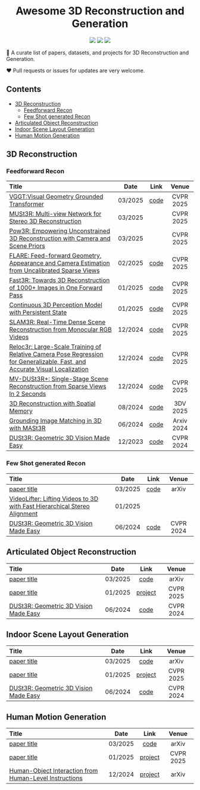 <h1 align="center">Awesome 3D Reconstruction and Generation</h1>

<p align="center">
    <a href="" alt="">
        <img src="https://img.shields.io/github/commit-activity/m/polysummit/awesome-3d-reconstruction-and-generation?colorB=b74e45" /></a>
    <a href="" alt="">
        <img src="https://img.shields.io/github/last-commit/polysummit/awesome-3d-reconstruction-and-generation?colorB=54b345" /></a>
    <a href="" alt="">
        <img src="https://visitor-badge.laobi.icu/badge?page_id=polysummit.awesome-3d-reconstruction-and-generation?style=flat-square" /></a>
</p>

🌟 A curate list of papers, datasets, and projects for 3D Reconstruction and Generation.

:heart: Pull requests or issues for updates are very welcome.

## Contents
- [3D Reconstruction](#reconstruction)
    - [Feedforward Recon](#reconstruction-class1)
    - [Few Shot generated Recon](#reconstruction-class2)
- [Articulated Object Reconstruction](#articulate)
- [Indoor Scene Layout Generation](#layout)
- [Human Motion Generation](#human-motion)


## <span id="reconstruction">3D Reconstruction</span>

### <span id="reconstruction-class1">Feedforward Recon</span>
| Title                                                        | Date   |                             Link                             | Venue |
| :----------------------------------------------------------- | :-----: | :----------------------------------------------------------: | :---: |
| [VGGT:Visual Geometry Grounded Transformer](https://arxiv.org/pdf/2503.11651) |  03/2025 | [code](https://github.com/facebookresearch/vggt) | CVPR 2025 |
| [MUSt3R: Multi-view Network for Stereo 3D Reconstruction](https://www.arxiv.org/abs/2503.01661) |  03/2025 |  | CVPR 2025 |
| [Pow3R: Empowering Unconstrained 3D Reconstruction with Camera and Scene Priors](https://arxiv.org/abs/2503.17316) |  03/2025 |  | CVPR 2025 |
| [FLARE: Feed-forward Geometry, Appearance and Camera Estimation from Uncalibrated Sparse Views](https://arxiv.org/pdf/2502.12138) |  02/2025 | [code](https://github.com/ant-research/FLARE) | CVPR 2025 |
| [Fast3R: Towards 3D Reconstruction of 1000+ Images in One Forward Pass](https://arxiv.org/abs/2501.13928) |  01/2025 | [code](https://github.com/facebookresearch/fast3r) | CVPR 2025 |
| [Continuous 3D Perception Model with Persistent State](https://arxiv.org/pdf/2501.12387) |  01/2025 | [code](https://github.com/CUT3R/CUT3R) | CVPR 2025 |
| [SLAM3R: Real-Time Dense Scene Reconstruction from Monocular RGB Videos](https://arxiv.org/pdf/2412.09401) |  12/2024 | [code](https://github.com/PKU-VCL-3DV/SLAM3R) | CVPR 2025 |
| [Reloc3r: Large-Scale Training of Relative Camera Pose Regression for Generalizable, Fast, and Accurate Visual Localization](https://arxiv.org/pdf/2412.08376) |  12/2024 | [code](https://github.com/ffrivera0/reloc3r) | CVPR 2025 |
| [MV-DUSt3R+: Single-Stage Scene Reconstruction from Sparse Views In 2 Seconds](https://arxiv.org/pdf/2412.06974) | 12/2024 | [code](https://github.com/facebookresearch/mvdust3r) | CVPR 2025 |
| [3D Reconstruction with Spatial Memory](https://arxiv.org/abs/2408.16061) | 08/2024 |  [code](https://github.com/HengyiWang/spann3r)  | 3DV 2025 |
| [Grounding Image Matching in 3D with MASt3R](https://arxiv.org/abs/2406.09756) | 06/2024 |  [code](https://github.com/naver/mast3r)  | Arxiv 2024 |
| [DUSt3R: Geometric 3D Vision Made Easy](https://arxiv.org/pdf/2312.14132) | 12/2023 |  [code](https://github.com/naver/dust3r)  | CVPR 2024 |


### <span id="reconstruction-class2">Few Shot generated Recon</span>
| Title                                                        | Date   |                             Link                             | Venue |
| :----------------------------------------------------------- | :-----: | :----------------------------------------------------------: | :---: |
| [paper title](link) | 03/2025 |  [code](link)  | arXiv |
| [VideoLifter: Lifting Videos to 3D with Fast Hierarchical Stereo Alignment](https://arxiv.org/pdf/2501.01949) | 01/2025 |  |  |
| [DUSt3R: Geometric 3D Vision Made Easy](https://arxiv.org/pdf/2312.14132) | 06/2024 |  [code](https://github.com/naver/dust3r)  | CVPR 2024 |

## <span id="articulate">Articulated Object Reconstruction</span>
| Title                                                        | Date   |                             Link                             | Venue |
| :----------------------------------------------------------- | :-----: | :----------------------------------------------------------: | :---: |
| [paper title](link) | 03/2025 |  [code](link)  | arXiv |
| [paper title](link) | 01/2025 |  [project](link)  | CVPR 2025 |
| [DUSt3R: Geometric 3D Vision Made Easy](https://arxiv.org/pdf/2312.14132) | 06/2024 |  [code](https://github.com/naver/dust3r)  | CVPR 2024 |

## <span id="layout">Indoor Scene Layout Generation</span>
| Title                                                        | Date   |                             Link                             | Venue |
| :----------------------------------------------------------- | :-----: | :----------------------------------------------------------: | :---: |
| [paper title](link) | 03/2025 |  [code](link)  | arXiv |
| [paper title](link) | 01/2025 |  [project](link)  | CVPR 2025 |
| [DUSt3R: Geometric 3D Vision Made Easy](https://arxiv.org/pdf/2312.14132) | 06/2024 |  [code](https://github.com/naver/dust3r)  | CVPR 2024 |

## <span id="human-motion">Human Motion Generation</span>
| Title                                                        | Date   |                             Link                             | Venue |
| :----------------------------------------------------------- | :-----: | :----------------------------------------------------------: | :---: |
| [paper title](link) | 03/2025 |  [code](link)  | arXiv |
| [paper title](link) | 01/2025 |  [project](link)  | CVPR 2025 |
| [Human-Object Interaction from Human-Level Instructions](https://arxiv.org/pdf/2406.17840) | 12/2024 |  [project](https://hoifhli.github.io/)  | arXiv |
